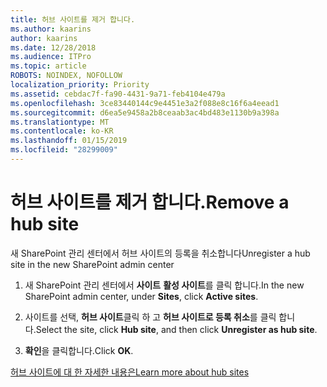 ```yaml
---
title: 허브 사이트를 제거 합니다.
ms.author: kaarins
author: kaarins
ms.date: 12/28/2018
ms.audience: ITPro
ms.topic: article
ROBOTS: NOINDEX, NOFOLLOW
localization_priority: Priority
ms.assetid: cebdac7f-fa90-4431-9a71-feb4104e479a
ms.openlocfilehash: 3ce83440144c9e4451e3a2f088e8c16f6a4eead1
ms.sourcegitcommit: d6ea5e9458a2b8ceaab3ac4bd483e1130b9a398a
ms.translationtype: MT
ms.contentlocale: ko-KR
ms.lasthandoff: 01/15/2019
ms.locfileid: "28299009"
---
```

# <a name="remove-a-hub-site"></a><span data-ttu-id="57ca9-102">허브 사이트를 제거 합니다.</span><span class="sxs-lookup"><span data-stu-id="57ca9-102">Remove a hub site</span></span>

<span data-ttu-id="57ca9-103">새 SharePoint 관리 센터에서 허브 사이트의 등록을 취소합니다</span><span class="sxs-lookup"><span data-stu-id="57ca9-103">Unregister a hub site in the new SharePoint admin center</span></span>
  
1. <span data-ttu-id="57ca9-104">새 SharePoint 관리 센터에서 **사이트** **활성 사이트**를 클릭 합니다.</span><span class="sxs-lookup"><span data-stu-id="57ca9-104">In the new SharePoint admin center, under **Sites**, click **Active sites**.</span></span> 
    
2. <span data-ttu-id="57ca9-105">사이트를 선택, **허브 사이트**클릭 하 고 **허브 사이트로 등록 취소**를 클릭 합니다.</span><span class="sxs-lookup"><span data-stu-id="57ca9-105">Select the site, click **Hub site**, and then click **Unregister as hub site**.</span></span> 
    
3. <span data-ttu-id="57ca9-106">**확인**을 클릭합니다.</span><span class="sxs-lookup"><span data-stu-id="57ca9-106">Click **OK**.</span></span> 
    
[<span data-ttu-id="57ca9-107">허브 사이트에 대 한 자세한 내용은</span><span class="sxs-lookup"><span data-stu-id="57ca9-107">Learn more about hub sites</span></span>](https://support.office.com/en-us/article/what-is-a-sharepoint-hub-site-fe26ae84-14b7-45b6-a6d1-948b3966427f?ui=en-US&amp;rs=en-US&amp;ad=US)
  

